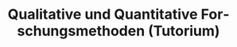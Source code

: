 ---
layout: post
title: Qualitative und Quantitative Forschungsmethoden (Tutorium)
description: "Ein Tutorium für  Adalbert FX Wilhelm an der Jacobs University Bremen"
link: https://www.jacobs-university.de/directory/awilhelm
published: true
categories:
- teaching
lang: de
permalink: /2006/09/01/forschungsmethoden/
trans: /2006/09/01/qnq/
tags:
- statistics
- probability
---